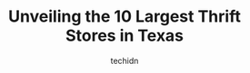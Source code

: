 ---
layout: ampstory
image: https://i0.wp.com/paketmu.com/wp-content/uploads/2023/06/haltom-thrift-store-0-in-texas-1686364390.jpeg?resize=640,853
author: techidn
featured: false
description: Explore the diverse Thrift Store scene in Texas, home to an incredible selection of 10 establishments catering to every taste. Whether youre in search of iconic favorites or undiscovered tr
title: Unveiling the 10 Largest Thrift Stores in Texas
cover:
   title: Unveiling the 10 Largest Thrift Stores in Texas
   subtitle: RICKPATE
   background: https://paketmu.com/wp-content/uploads/2023/06/haltom-thrift-store-0-in-texas-1686364390.jpeg

pages: 
 - layout: thirds
   top: <h1>#1 Texas Thrift Store</h1>
   bottom: "<p>This place is huge so there is plenty of space to shop around. Still feels a bit empty but the staff were real nice. No crazy deals here with many items close or over ret</p>"
   background: https://paketmu.com/wp-content/uploads/2023/06/haltom-thrift-store-1-in-texas-1686364393.jpeg
   backgroundblur: true
 - layout: thirds
   top: <h1>#2 Texas Thrift Store</h1>
   bottom: "<p>Great selection however I have to agree with the other reviews regarding the high prices. I found a cute skirt for my daughter that still had the tags from Burlington it </p>"
   background: https://paketmu.com/wp-content/uploads/2023/06/haltom-thrift-store-2-in-texas-1686364394.jpeg
   cta:
      link: https://paketmu.com/unveiling-the-10-largest-thrift-stores-in-texas/
      text: Unveiling the 10 Largest Thrift Stores in Texas
 - layout: thirds
   top: <h1>#3 Texas Thrift Store</h1>
   bottom: "<p>I love the finds and bargains. However, the cashier (Erica) today was not very nice or helpful. Her nonchalant attitude made me choose to go elsewhere and pay retail pric</p>"
   background: https://paketmu.com/wp-content/uploads/2023/06/haltom-thrift-store-3-in-texas-1686364394.jpeg
   cta:
      link: https://paketmu.com/unveiling-the-10-largest-thrift-stores-in-texas/
      text: Unveiling the 10 Largest Thrift Stores in Texas
 - layout: thirds
   top: <h1>#4 Texas Thrift Store</h1>
   bottom: "<p>6708 S Flores St, San Antonio, TX 78221, United States</p>"
   background: https://images.unsplash.com/photo-1533735380053-eb8d0759b24a?ixlib=rb-4.0.3&ixid=MnwxMjA3fDB8MHxwaG90by1wYWdlfHx8fGVufDB8fHx8&auto=format&fit=crop&w=640&h=853&q=80
   cta:
      link: https://paketmu.com/unveiling-the-10-largest-thrift-stores-in-texas/
      text: Unveiling the 10 Largest Thrift Stores in Texas
 - layout: thirds
   top: <h1>#5 Texas Thrift Store</h1>
   bottom: "<p>1105 W Pipeline Rd, Hurst, TX 76053, United States</p>"
   background: https://images.unsplash.com/photo-1618556658017-fd9c732d1360?ixlib=rb-4.0.3&ixid=MnwxMjA3fDB8MHxwaG90by1wYWdlfHx8fGVufDB8fHx8&auto=format&fit=crop&w=640&h=853&q=80
   cta:
      link: https://paketmu.com/unveiling-the-10-largest-thrift-stores-in-texas/
      text: Unveiling the 10 Largest Thrift Stores in Texas
 - layout: thirds
   top: <h1>#6 Texas Thrift Store</h1>
   bottom: "<p>200 Ash Ave W, McAllen, TX 78501, United States</p>"
   background: https://images.unsplash.com/photo-1488554378835-f7acf46e6c98?ixlib=rb-4.0.3&ixid=MnwxMjA3fDB8MHxwaG90by1wYWdlfHx8fGVufDB8fHx8&auto=format&fit=crop&w=640&h=853&q=80
   cta:
      link: https://paketmu.com/unveiling-the-10-largest-thrift-stores-in-texas/
      text: Unveiling the 10 Largest Thrift Stores in Texas
 - layout: thirds
   top: <h1>#7 Texas Thrift Store</h1>
   bottom: "<p>5319 N Interstate Hwy 35, Austin, TX 78723, United States</p>"
   background: https://images.unsplash.com/photo-1515405295579-ba7b45403062?ixlib=rb-4.0.3&ixid=MnwxMjA3fDB8MHxwaG90by1wYWdlfHx8fGVufDB8fHx8&auto=format&fit=crop&w=640&h=853&q=80
   cta:
      link: https://paketmu.com/unveiling-the-10-largest-thrift-stores-in-texas/
      text: Unveiling the 10 Largest Thrift Stores in Texas
 - layout: thirds
   middle: Continue reading...
   background: https://images.unsplash.com/photo-1536745287225-21d689278fd1?ixlib=rb-4.0.3&ixid=MnwxMjA3fDB8MHxwaG90by1wYWdlfHx8fGVufDB8fHx8&auto=format&fit=crop&w=640&h=853&q=80
   cta:
      link: https://paketmu.com/unveiling-the-10-largest-thrift-stores-in-texas/
      text: Unveiling the 10 Largest Thrift Stores in Texas
      
---